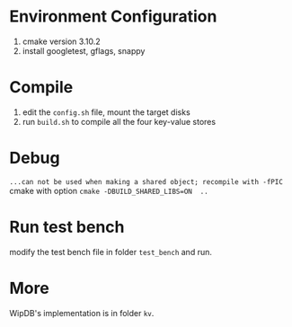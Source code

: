 # Environment Configuration

1. cmake version 3.10.2
2. install googletest, gflags, snappy

# Compile
1. edit the `config.sh` file, mount the target disks
2. run `build.sh` to compile all the four key-value stores

# Debug

`...can not be used when making a shared object; recompile with -fPIC`
cmake with option `cmake -DBUILD_SHARED_LIBS=ON  ..`

# Run test bench

modify the test bench file in folder `test_bench` and run.

# More
WipDB's implementation is in folder `kv`.


